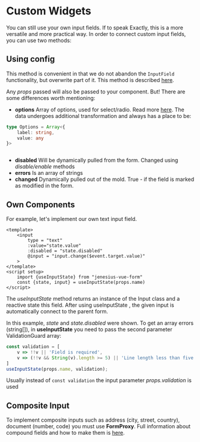 # Custom Widgets
You can still use your own input fields. If to speak
Exactly, this is a more versatile and more practical way. In order to connect
custom input fields, you can use two methods:

## Using config
This method is convenient in that we do not abandon the `InputField` functionality, but
overwrite part of it. This method is described [here](/guide/configuration#inputtypes).

Any *props* passed will also be passed to your component.
But! There are some differences worth mentioning:

- **options** Array of options, used for select/radio. Read more [here](/utils/convert-options-object). The data undergoes additional transformation and always has a place to be:

```ts
type Options = Array<{
    label: string,
    value: any
}>



```
- **disabled** Will be dynamically pulled from the form. Changed using *disable/enable* methods
- **errors** Is an array of strings
- **changed** Dynamically pulled out of the mold. True - if the field is marked as modified in the form.

## Own Components

For example, let's implement our own text input field.
```vue
<template>
    <input
        type = "text"
        :value="state.value"
        :disabled = "state.disabled"
        @input = "input.change($event.target.value)"
    >
</template>
<script setup>
    import {useInputState} from "jenesius-vue-form"
    const {state, input} = useInputState(props.name)
</script>
```
The *useInputState* method returns an instance of the Input class and a reactive state
this field. After using useInputState , the given input is automatically
connect to the parent form.

In this example, *state* and *state.disabled* were shown. To get an array
errors (string[]), in **useInputState** you need to pass the second parameter
ValidationGuard array:
```ts
const validation = [
	v => !!v || 'Field is required',
    v => (!!v && String(v).length >= 5) || 'Line length less than five'
]
useInputState(props.name, validation);
```
Usually instead of `const validation` the input parameter *props.validation* is used

## Composite Input
To implement composite inputs such as address (city, street, country), document
(number, code) you must use **FormProxy**. Full information about
compound fields and how to make them is [here](/guide/form-proxy).
